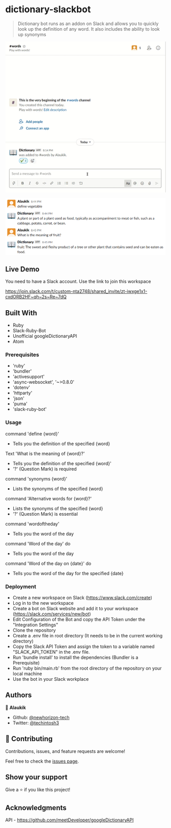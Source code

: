 # dictionary-slackbot

> Dictionary bot runs as an addon on Slack and allows you to quickly look up the definition of any word. It also includes the ability to look up synonyms

![Demo](./img/demo.gif)

![screenshot](./img/define.png)


## Live Demo

You need to have a Slack account. Use the link to join this workspace

https://join.slack.com/t/custom-nta2748/shared_invite/zt-iwxge1x1-cxdORB2HF~qh~2s~Re~7dQ


## Built With

- Ruby
- Slack-Ruby-Bot
- Unofficial googleDictionaryAPI
- Atom

### Prerequisites

- 'ruby'
- 'bundler'
- 'activesupport'
- 'async-websocket', '~>0.8.0'
- 'dotenv'
- 'httparty'
- 'json'
- 'puma'
- 'slack-ruby-bot'

### Usage

command 'define {word}'

- Tells you the definition of the specified {word}


Text 'What is the meaning of {word}?'

- Tells you the definition of the specified {word}'
- '?' (Question Mark) is required


command 'synonyms {word}'
- Lists the synonyms of the specified {word}

command 'Alternative words for {word}?'
- Lists the synonyms of the specified {word}
- '?' (Question Mark) is essential

command 'wordoftheday'
- Tells you the word of the day

command 'Word of the day' do
-  Tells you the word of the day

command 'Word of the day on {date}' do
-  Tells you the word of the day for the specified {date}




### Deployment

- Create a new workspace on Slack  (https://www.slack.com/create)
- Log in to the new workspace
- Create a bot on Slack website and add it to your workspace (https://slack.com/services/new/bot)
- Edit Configuration of the Bot and copy the API Token under the "Integration Settings"
- Clone the repository
- Create a .env file in root directory (It needs to be in the current working directory)
- Copy the Slack API Token and assign the token to a variable named "SLACK_API_TOKEN" in the .env file.
- Run 'bundle install' to install the dependencies (Bundler is a Prerequisite)
- Run 'ruby bin/main.rb' from the root directory of the repository on your local machine
- Use the bot in your Slack workplace

## Authors

👤 **Alaukik**

- Github: [@newhorizon-tech](https://github.com/newhorizon-tech)
- Twitter: [@techintosh3](https://twitter.com/techintosh3)

## 🤝 Contributing

Contributions, issues, and feature requests are welcome!

Feel free to check the [issues page](https://github.com/newhorizon-tech/dictionary-slackbot/issues).

## Show your support

Give a ⭐️ if you like this project!

## Acknowledgments

API - https://github.com/meetDeveloper/googleDictionaryAPI
